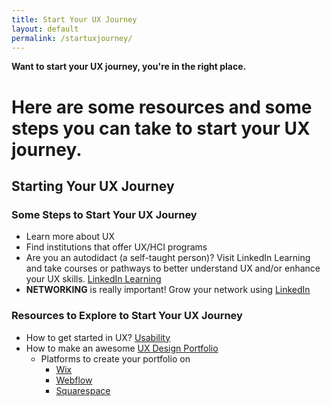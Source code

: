 ```yaml
---
title: Start Your UX Journey
layout: default
permalink: /startuxjourney/
---
```

**Want to start your UX journey, you're in the right place.**
# Here are some resources and some steps you can take to start your UX journey.

## **Starting Your UX Journey**
### **Some Steps to Start Your UX Journey**
- Learn more about UX
- Find institutions that offer UX/HCI programs
- Are you an autodidact (a self-taught person)? Visit LinkedIn Learning and take courses or pathways to better understand UX and/or enhance your UX skills. [LinkedIn Learning](https://www.linkedin.com/learning/search?categoryIds=ALL&contentBy=ALL&continuingEducationUnits=ALL&difficultyLevel=ALL&durations=ALL&entityType=ALL&keywords=ux%20&learningCategoryIds=ALL&purchaseModel=ALL&software=ALL&sortBy=RELEVANCE&spellcheck=true&u=76361090)
- **NETWORKING** is really important! Grow your network using [LinkedIn](https://www.linkedin.com/feed/)

### **Resources to Explore to Start Your UX Journey**
- How to get started in UX?
[Usability](https://www.usability.gov/what-and-why/user-experience.html)
- How to make an awesome [UX Design Portfolio](https://careerfoundry.com/en/blog/ux-design/ux-design-portfolio-tips/)
  - Platforms to create your portfolio on
    - [Wix](https://www.wix.com/)
    - [Webflow](https://webflow.com/dashboard?r=1)
    - [Squarespace](https://www.squarespace.com/)
